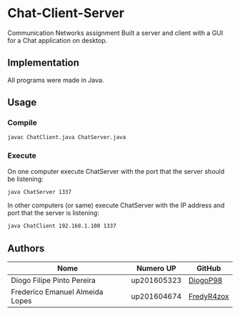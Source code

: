 # Chat-Client-Server
Communication Networks assignment
Built a server and client with a GUI for a Chat application on desktop.


## Implementation
All programs were made in Java.


## Usage
### Compile
```bash
javac ChatClient.java ChatServer.java
```
### Execute
On one computer execute ChatServer with the port that the server should be listening:
```bash
java ChatServer 1337
```

In other computers (or same) execute ChatServer with the IP address and port that the server is listening:
```bash
java ChatClient 192.168.1.100 1337
```


## Authors
| Nome                            | Numero UP   | GitHub                                          |
| ------------------------------- | ----------- | ----------------------------------------------- |
| Diogo Filipe Pinto Pereira      | up201605323 | [DiogoP98](https://github.com/DiogoP98)         |
| Frederico Emanuel Almeida Lopes | up201604674 | [FredyR4zox](https://www.github.com/FredyR4zox) |
